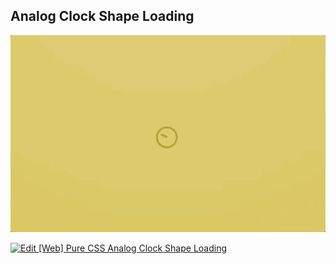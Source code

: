 ## Analog Clock Shape Loading

![Edit [Web] Pure CSS Analog Clock Shape Loading](../../gifs/loading/analog-clock-shape-loading.gif)

[![Edit [Web] Pure CSS Analog Clock Shape Loading](https://codesandbox.io/static/img/play-codesandbox.svg)](https://codesandbox.io/s/kopv37y587)
